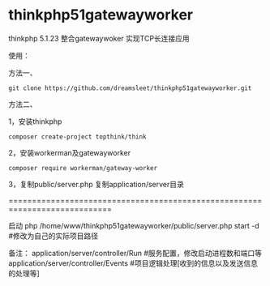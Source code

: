 # thinkphp51gatewayworker
thinkphp 5.1.23 整合gatewaywoker 实现TCP长连接应用

使用：

方法一、

	git clone https://github.com/dreamsleet/thinkphp51gatewayworker.git	
	
	
方法二、

1，安装thinkphp

	composer create-project topthink/think
	

2，安装workerman及gatewayworker

	composer require workerman/gateway-worker
3，复制public/server.php 复制application/server目录



============================================================================

启动
	php /home/www/thinkphp51gatewayworker/public/server.php start -d 	#修改为自己的实际项目路径
	
备注：
	application/server/controller/Run  		#服务配置，修改启动进程数和端口等	
	application/server/controller/Events  	#项目逻辑处理[收到的信息以及发送信息的处理等]
